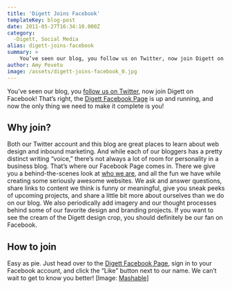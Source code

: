 ```yaml
---
title: 'Digett Joins Facebook'
templateKey: blog-post
date: 2011-05-27T16:34:10.000Z
category: 
  -Digett, Social Media
alias: digett-joins-facebook
summary: > 
  	You’ve seen our blog, you follow us on Twitter, now join Digett on Facebook! That’s right, the Digett Facebook Page is up and running, and now the only thing we need to make it complete is you!
author: Amy Peveto
image: /assets/digett-joins-facebook_0.jpg
---
```


You’ve seen our blog, you [follow us on Twitter](http://twitter.com/#!/Digett), now join Digett on Facebook! That’s right, the [Digett Facebook Page](https://www.facebook.com/Digett) is up and running, and now the only thing we need to make it complete is you!

Why join?
---------

Both our Twitter account and this blog are great places to learn about web design and inbound marketing. And while each of our bloggers has a pretty distinct writing “voice,” there’s not always a lot of room for personality in a business blog. That’s where our Facebook Page comes in. There we give you a behind-the-scenes look at [who we are](/who-we-are/key-players), and all the fun we have while creating some seriously awesome websites. We ask and answer questions, share links to content we think is funny or meaningful, give you sneak peeks of upcoming projects, and share a little bit more about ourselves than we do on our blog. We also periodically add imagery and our thought processes behind some of our favorite design and branding projects. If you want to see the cream of the Digett design crop, you should definitely be our fan on Facebook.

How to join
-----------

Easy as pie. Just head over to the [Digett Facebook Page](https://www.facebook.com/Digett), sign in to your Facebook account, and click the “Like” button next to our name. We can’t wait to get to know you better! \[Image: [Mashable](http://mashable.com/)\]